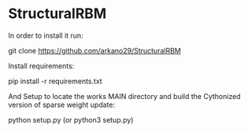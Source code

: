 # StructuralRBM

In order to install it run:

git clone https://github.com/arkano29/StructuralRBM

Install requirements:

pip install -r requirements.txt

And Setup to locate the works MAIN directory and build the Cythonized version of sparse weight update:

python setup.py (or python3 setup.py)
